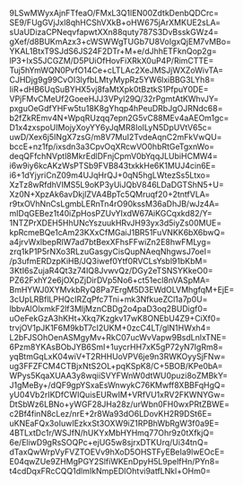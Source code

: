 9LSwMWyxAjnFTfeaO/FMxL3Q1lEN00ZdtkDenbQDCrc=
SE9/FUgGVjJxl8qhHCShVXkB+oHW675jArXMKUE2sLA=
sUaUDizaCPNeqvfapwtXXn88quty787S3DvBsskGWz4=
gXef/d8BUKmAzx3+cWSWWgTUGb7U8VoIgxQjEM7vMBo=
YKAL1BtxT9SJdS6JS24F2DTr+M+e/dJhhETFknQop2g=
lP3+IxS5JCGZM/D5PUiOfHovFiXRkX0uP4P/RimCTTE=
Tuj5hYmWQN0PvfO14Ce+cLTLAc2XeJMSJjWXZoWivTA=
CJHDjg9g99CvOI3lyfbLMtyMypRz5YW6lxiBBG3LYh8=
IiR+dHB6UqSuBYHX5vj8faMtXpk0tBztkS1PfpuY0DE=
VPjFMvCMeUf2GoeeHJJ3VPyl29Q/32rPgmtAtKWhvJY=
pxguOeGdfYHFw5tu18K8gYhqp4hPeuDRbJgOJRNdc68=
b2fZkREmv4N+WpqRUzqq7epn2G5vC88MEv4aAEOm1gc=
D1x4zxspoUIMojyXoyYY6yJqMR8IoILyN5DpUVtV65c=
uwD/Xex6j5INgX7zsG/m8V7MuI2TvdeAqnC2mFkVwQU=
bccE+nz1fp/ixsdn3a3CpvOqXRcwVO0hbRtGeTgxnWo=
deqQFfchNVptl8MkrEdlDFnjCpmV0bYqqJLUbiHCMW4=
i6w9iy6kcAKzWsPTSb9FVB843txkkHe6K1MUJ4cin6E=
i6+1dYjyriCnZ09m4UJqHrQJ+0qN5hgLWtezSs5Ltxo=
XzTz8wRfdhVIMS5L9oKP3yUiJQbV846LDaDGTShN5+U=
Xz0N+XpzAk6avDkjlZVA4BpTc5QMruqf20+2tntfVLA=
r9txOVhNnCsLgmbLERnTn4rO90kssM36aDhJB/wJz4A=
mIDqGEBez1t40iZpHosPZUvYIxdW67AiKGCqxkd82/Y=
1NTZPrXDEH5HhUNcYszuukHRvJH93yx3d5iyZs00MUE=
kpRcmeBQe1cAm23KXxCfMGaiJ1BR51FuVNKK6bX6bwQ=
a4jrvWxlbepRlW7ad7btBexXFhsFFwiZn2E8hwFMLyg=
zrq1kP1P5rNXo3RLzuGasgyCisQupNAeqNhgwsJ7oeI=
/p3ufmERDzpKiHB/JQ3iwef0Ytf0RVCLsYsbl91bKbM=
3KtI6sZujaR4Qt3z74IQ8JvwvQz/DGy2eTSNSYKkeO0=
PZ62FxhY2e6jOXpZjDirDVp5No6+ct51ecl8nVASpMA=
BmHYWJ0XYMvkbRyQ8Pa7ErgM5D3EWdOLVMhgfqM+EjE=
3cUpLRBflLPHQcIRZqPfc7Tni+mk3NfkueZCl1a7p0U=
lbbvAlOlxmkF2lf3MljMznCBDg2o4paD3oq2BUDigf0=
uOeFekGzA3hKHt+Xkq7Kzgkv17wK8ONEbU4Z9+CiXf0=
trvjOV1pJK1F6M9kbT7cI2UKM+0zcC4LT/glN1HWxh4=
L2bFJSOhOenASMgyMv+RkC07ucWvVapw9BsdLnlxTNE=
6Pzm8YKAsBObJYB6SmI+1uycrHH7xK5gP72yN7IgRm8=
yqBtmGqLxK04wiV+T2RHHUoVPV6je9n3RWKOyySjFNw=
ug3FFZFCM4CTBjxNtS2OL+pqKSpK8/C+5BOB/KPe0bA=
WPys5KqaXUAA3y8wqiiSVYFWnW0dtWU0puzi8oZMBkY=
J1gMeBy+/dQF9gpYSxaEsWnwykC76KMwff8XBBFqHgQ=
yU04Vb2rIKDfCWIQuisEURwIM+VRfVU1xRV2FKWNYGw=
DtSbWz6LBNo+yWGF28JHa28z/urWbn0FH0wxPRtZBWE=
c2Bf4finN8cLez/nrE+2r8Wa93dO6LDovKH2R9DSt6E=
uKNEaFQx3oIuwIEzkxSt3OXW9iZ1RPBhWbRgW3f0a9E=
4BTLxtDc1r/WSJfN/hUKYxMbHYHmq77Ohr9z0tXfkjQ=
6e/EliwD9gRsSOQPc+ejUG5w8sjrxDTKUrq/Ui34tnQ=
dTaxQwWrpVyFVZTOEVv9hXoD5OHSTFyEBeIa9lwEOcE=
E04qwZUe9ZHMgPGY2SlfiWKEnDpyH5L9pelfHn/PYn8=
t4cdDqxFRcCQQ1dlmIkNmpEDIOhtvi9atfLNkl+OHm0=
